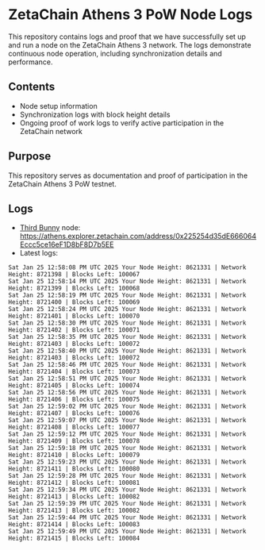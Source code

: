 # ZetaChain Athens 3 PoW Node Logs
This repository contains logs and proof that we have successfully set up and run a node on the ZetaChain Athens 3 network. The logs demonstrate continuous node operation, including synchronization details and performance.

## Contents
- Node setup information
- Synchronization logs with block height details
- Ongoing proof of work logs to verify active participation in the ZetaChain network

## Purpose
This repository serves as documentation and proof of participation in the ZetaChain Athens 3 PoW testnet.

## Logs

- [Third Bunny](https://thirdbunny.xyz/) node: https://athens.explorer.zetachain.com/address/0x225254d35dE666064Eccc5ce16eF1D8bF8D7b5EE
- Latest logs:
```
Sat Jan 25 12:58:08 PM UTC 2025 Your Node Height: 8621331 | Network Height: 8721398 | Blocks Left: 100067
Sat Jan 25 12:58:14 PM UTC 2025 Your Node Height: 8621331 | Network Height: 8721399 | Blocks Left: 100068
Sat Jan 25 12:58:19 PM UTC 2025 Your Node Height: 8621331 | Network Height: 8721400 | Blocks Left: 100069
Sat Jan 25 12:58:24 PM UTC 2025 Your Node Height: 8621331 | Network Height: 8721401 | Blocks Left: 100070
Sat Jan 25 12:58:30 PM UTC 2025 Your Node Height: 8621331 | Network Height: 8721402 | Blocks Left: 100071
Sat Jan 25 12:58:35 PM UTC 2025 Your Node Height: 8621331 | Network Height: 8721403 | Blocks Left: 100072
Sat Jan 25 12:58:40 PM UTC 2025 Your Node Height: 8621331 | Network Height: 8721403 | Blocks Left: 100072
Sat Jan 25 12:58:46 PM UTC 2025 Your Node Height: 8621331 | Network Height: 8721404 | Blocks Left: 100073
Sat Jan 25 12:58:51 PM UTC 2025 Your Node Height: 8621331 | Network Height: 8721405 | Blocks Left: 100074
Sat Jan 25 12:58:56 PM UTC 2025 Your Node Height: 8621331 | Network Height: 8721406 | Blocks Left: 100075
Sat Jan 25 12:59:02 PM UTC 2025 Your Node Height: 8621331 | Network Height: 8721407 | Blocks Left: 100076
Sat Jan 25 12:59:07 PM UTC 2025 Your Node Height: 8621331 | Network Height: 8721408 | Blocks Left: 100077
Sat Jan 25 12:59:12 PM UTC 2025 Your Node Height: 8621331 | Network Height: 8721409 | Blocks Left: 100078
Sat Jan 25 12:59:18 PM UTC 2025 Your Node Height: 8621331 | Network Height: 8721410 | Blocks Left: 100079
Sat Jan 25 12:59:23 PM UTC 2025 Your Node Height: 8621331 | Network Height: 8721411 | Blocks Left: 100080
Sat Jan 25 12:59:28 PM UTC 2025 Your Node Height: 8621331 | Network Height: 8721412 | Blocks Left: 100081
Sat Jan 25 12:59:34 PM UTC 2025 Your Node Height: 8621331 | Network Height: 8721413 | Blocks Left: 100082
Sat Jan 25 12:59:39 PM UTC 2025 Your Node Height: 8621331 | Network Height: 8721413 | Blocks Left: 100082
Sat Jan 25 12:59:44 PM UTC 2025 Your Node Height: 8621331 | Network Height: 8721414 | Blocks Left: 100083
Sat Jan 25 12:59:49 PM UTC 2025 Your Node Height: 8621331 | Network Height: 8721415 | Blocks Left: 100084
```
